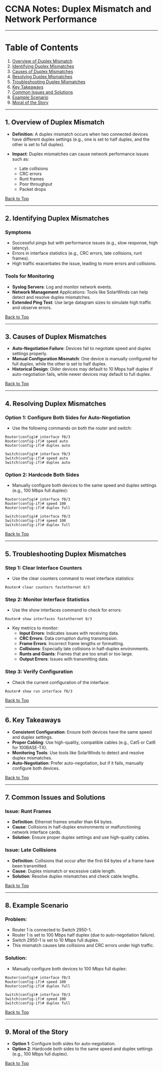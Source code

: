<a name="top"></a>
# CCNA Notes: Duplex Mismatch and Network Performance

---

# Table of Contents

1. [Overview of Duplex Mismatch](#1-overview-of-duplex-mismatch)  
2. [Identifying Duplex Mismatches](#2-identifying-duplex-mismatches)  
3. [Causes of Duplex Mismatches](#3-causes-of-duplex-mismatches)  
4. [Resolving Duplex Mismatches](#4-resolving-duplex-mismatches)  
5. [Troubleshooting Duplex Mismatches](#5-troubleshooting-duplex-mismatches)  
6. [Key Takeaways](#6-key-takeaways)  
7. [Common Issues and Solutions](#7-common-issues-and-solutions)  
8. [Example Scenario](#8-example-scenario)  
9. [Moral of the Story](#9-moral-of-the-story)  

---

## 1. **Overview of Duplex Mismatch**

- **Definition**: A duplex mismatch occurs when two connected devices have different duplex settings (e.g., one is set to half duplex, and the other is set to full duplex).

- **Impact**: Duplex mismatches can cause network performance issues such as:
    - Late collisions
    - CRC errors
    - Runt frames
    - Poor throughput
    - Packet drops

[Back to Top](#top)

---

## 2. **Identifying Duplex Mismatches**
### Symptoms
- Successful pings but with performance issues (e.g., slow response, high latency).
- Errors in interface statistics (e.g., CRC errors, late collisions, runt frames).
- High traffic exacerbates the issue, leading to more errors and collisions.

### Tools for Monitoring
- **Syslog Servers**: Log and monitor network events.
- **Network Management** Applications: Tools like SolarWinds can help detect and resolve duplex mismatches.
- **Extended Ping Test**: Use large datagram sizes to simulate high traffic and observe errors.

[Back to Top](#top)

---

## 3. **Causes of Duplex Mismatches**
- **Auto-Negotiation Failure**: Devices fail to negotiate speed and duplex settings properly.
- **Manual Configuration Mismatch**: One device is manually configured for full duplex, while the other is set to half duplex.
- **Historical Design**: Older devices may default to 10 Mbps half duplex if auto-negotiation fails, while newer devices may default to full duplex.

[Back to Top](#top)

---

## 4. **Resolving Duplex Mismatches**
### **Option 1: Configure Both Sides for Auto-Negotiation**
- Use the following commands on both the router and switch:
```Cisco_IOS
Router(config)# interface f0/3
Router(config-if)# speed auto
Router(config-if)# duplex auto
```
```Cisco_IOS
Switch(config)# interface f0/3
Switch(config-if)# speed auto
Switch(config-if)# duplex auto
```

### **Option 2: Hardcode Both Sides**
- Manually configure both devices to the same speed and duplex settings (e.g., 100 Mbps full duplex):
```Cisco_IOS
Router(config)# interface f0/3
Router(config-if)# speed 100
Router(config-if)# duplex full
```
```Cisco_IOS
Switch(config)# interface f0/3
Switch(config-if)# speed 100
Switch(config-if)# duplex full
```

[Back to Top](#top)

---

## 5. **Troubleshooting Duplex Mismatches**
### Step 1: Clear Interface Counters
- Use the clear counters command to reset interface statistics:
```Cisco_IOS
Router# clear counters fastethernet 0/3
```

### Step 2: Monitor Interface Statistics
- Use the show interfaces command to check for errors:
```Cisco_IOS
Router# show interfaces fastethernet 0/3
```
- Key metrics to monitor:
    - **Input Errors**: Indicates issues with receiving data.
    - **CRC Errors**: Data corruption during transmission.
    - **Frame Errors**: Incorrect frame lengths or formatting.
    - **Collisions**: Especially late collisions in half-duplex environments.
    - **Runts and Giants**: Frames that are too small or too large.
    - **Output Errors**: Issues with transmitting data.

### Step 3: Verify Configuration
- Check the current configuration of the interface:
```Cisco_IOS
Router# show run interface f0/3
```

[Back to Top](#top)

---

## 6. **Key Takeaways** 
  - **Consistent Configuration**: Ensure both devices have the same speed and duplex settings.
  - **Proper Cabling**: Use high-quality, compatible cables (e.g., Cat5 or Cat6 for 100BASE-TX).
  - **Monitoring Tools**: Use tools like SolarWinds to detect and resolve duplex mismatches.
  - **Auto-Negotiation**: Prefer auto-negotiation, but if it fails, manually configure both devices.

[Back to Top](#top)

---

## 7. **Common Issues and Solutions**
### Issue: Runt Frames
- **Definition**: Ethernet frames smaller than 64 bytes.
- **Cause**: Collisions in half-duplex environments or malfunctioning network interface cards.
- **Solution**: Ensure proper duplex settings and use high-quality cables.

### Issue: Late Collisions
- **Definition**: Collisions that occur after the first 64 bytes of a frame have been transmitted.
- **Cause**: Duplex mismatch or excessive cable length.
- **Solution**: Resolve duplex mismatches and check cable lengths.

[Back to Top](#top)

---

## 8. Example Scenario
### Problem:
- Router 1 is connected to Switch 2950-1.
- Router 1 is set to 100 Mbps half duplex (due to auto-negotiation failure).
- Switch 2950-1 is set to 10 Mbps full duplex.
- This mismatch causes late collisions and CRC errors under high traffic.

### Solution:
- Manually configure both devices to 100 Mbps full duplex:
```Cisco_IOS
Router(config)# interface f0/3
Router(config-if)# speed 100
Router(config-if)# duplex full
```
```Cisco_IOS
Switch(config)# interface f0/3
Switch(config-if)# speed 100
Switch(config-if)# duplex full
```

[Back to Top](#top)

---

## 9. Moral of the Story
- **Option 1**: Configure both sides for auto-negotiation.
- **Option 2**: Hardcode both sides to the same speed and duplex settings (e.g., 100 Mbps full duplex).

[Back to Top](#top)
